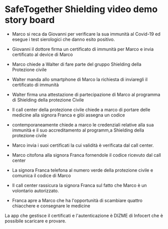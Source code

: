 # SafeTogether Shielding video demo story board

- Marco si reca da Giovanni per verificare la sua immunità al Covid-19 ed esegue i test sierologici che danno esito positivo.
- Giovanni il dottore firma un certificato di immunità per Marco e invia certificato al device di Marco
- Marco chiede a Walter di fare parte del gruppo Shielding della Protezione civile

- Walter manda allo smartphone di Marco la richiesta di inviaregli il certificato di immunità
- Walter firma una attestazione di partecipazione di Marco al programma di Shielding della protezione Civile

- Il call center della protezione civile chiede a marco di portare delle medicine alla signora Franca e glòi assegna un codice
- contemporaneamente chiede a marco le credenziali relative alla sua immunità e il suo accreditamento al programm,a Shielding della protezione civile
- Marco invia i suoi certificati la cui validità è verificata dal call center.
- Marco citofona alla signora Franca fornendole il codice ricevuto dal call center
- La signora Franca telefona al numero verde della protezione civile e comunica il codice di Marco
- Il call center rassicura la signora Franca sul fatto che Marco è un volontario autorizzato.
- Franca apre a Marco che ha l'opportunità di scambiare quattro chiacchere e  consegnare le medicine


La app che gestisce il certificati e l'autenticazione è  DIZME di Infocert che è possibile scaricare e provare.
